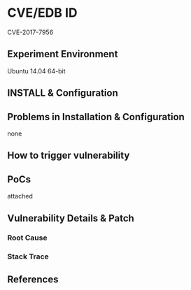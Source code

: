 # CVE/EDB ID
CVE-2017-7956
## Experiment Environment
Ubuntu 14.04 64-bit
## INSTALL & Configuration

## Problems in Installation & Configuration
none
## How to trigger vulnerability

## PoCs
attached
## Vulnerability Details & Patch

### Root Cause

### Stack Trace

## References
